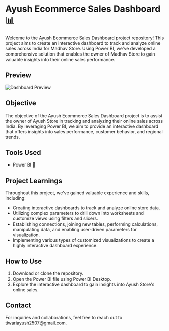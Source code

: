 # Ayush Ecommerce Sales Dashboard 📊

Welcome to the Ayush Ecommerce Sales Dashboard project repository! This project aims to create an interactive dashboard to track and analyze online sales across India for Madhav Store. Using Power BI, we've developed a comprehensive solution that enables the owner of Madhav Store to gain valuable insights into their online sales performance.

## Preview
![Dashboard Preview](https://github.com/minhaj-313/Madhav-Ecommerce-Sales-Dashboard-Using-Power-BI/blob/main/Madhav%20Ecommerce%20Sales%20Dashboard.png?raw=true)


## Objective
The objective of the Ayush Ecommerce Sales Dashboard project is to assist the owner of Ayush Store in tracking and analyzing their online sales across India. By leveraging Power BI, we aim to provide an interactive dashboard that offers insights into sales performance, customer behavior, and regional trends.


## Tools Used
- Power BI 💼


## Project Learnings
Throughout this project, we've gained valuable experience and skills, including:
- Creating interactive dashboards to track and analyze online store data.
- Utilizing complex parameters to drill down into worksheets and customize views using filters and slicers.
- Establishing connections, joining new tables, performing calculations, manipulating data, and enabling user-driven parameters for visualization.
- Implementing various types of customized visualizations to create a highly interactive dashboard experience.


## How to Use
1. Download or clone the repository.
2. Open the Power BI file using Power BI Desktop.
3. Explore the interactive dashboard to gain insights into Ayush Store's online sales.


## Contact
For inquiries and collaborations, feel free to reach out to [tiwariayush2507@gmail.com](mailto:tiwariayush2507@gmail.com).

